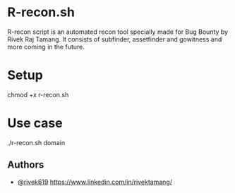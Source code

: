 
# R-recon.sh

R-recon script is an automated recon tool specially made for Bug Bounty by Rivek Raj Tamang. It consists of subfinder, assetfinder and gowitness and more coming in the future. 

# Setup

chmod +x r-recon.sh

# Use case

./r-recon.sh domain


## Authors

- [@rivek619](https://github.com/Rivek619)
https://www.linkedin.com/in/rivektamang/

